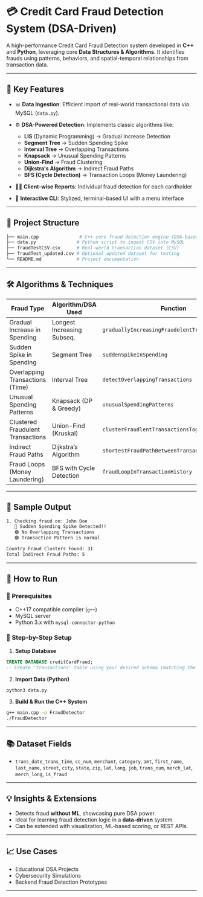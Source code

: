 # 💳 Credit Card Fraud Detection System (DSA-Driven)

A high-performance Credit Card Fraud Detection system developed in **C++** and **Python**, leveraging core **Data Structures & Algorithms**. It identifies frauds using patterns, behaviors, and spatial-temporal relationships from transaction data.

---

## 🧠 Key Features

* 📊 **Data Ingestion**: Efficient import of real-world transactional data via MySQL (`data.py`).
* ⚙️ **DSA-Powered Detection**: Implements classic algorithms like:

  * **LIS** (Dynamic Programming) → Gradual Increase Detection
  * **Segment Tree** → Sudden Spending Spike
  * **Interval Tree** → Overlapping Transactions
  * **Knapsack** → Unusual Spending Patterns
  * **Union-Find** → Fraud Clustering
  * **Dijkstra's Algorithm** → Indirect Fraud Paths
  * **BFS (Cycle Detection)** → Transaction Loops (Money Laundering)
* 🧑‍💼 **Client-wise Reports**: Individual fraud detection for each cardholder
* 🧭 **Interactive CLI**: Stylized, terminal-based UI with a menu interface

---

## 📂 Project Structure

```bash
├── main.cpp               # C++ core fraud detection engine (DSA-based)
├── data.py               # Python script to ingest CSV into MySQL
├── fraudTestCSV.csv      # Real-world transaction dataset (CSV)
├── fraudTest_updated.csv # Optional updated dataset for testing
└── README.md             # Project documentation
```

---

## 🛠️ Algorithms & Techniques

| Fraud Type                        | Algorithm/DSA Used         | Function                                         |
| --------------------------------- | -------------------------- | ------------------------------------------------ |
| Gradual Increase in Spending      | Longest Increasing Subseq. | `graduallyIncreasingFraudelentTransactionAmount` |
| Sudden Spike in Spending          | Segment Tree               | `suddenSpikeInSpending`                          |
| Overlapping Transactions (Time)   | Interval Tree              | `detectOverlappingTransactions`                  |
| Unusual Spending Patterns         | Knapsack (DP & Greedy)     | `unusualSpendingPatterns`                        |
| Clustered Fraudulent Transactions | Union-Find (Kruskal)       | `clusterFraudlentTransactionsTogether`           |
| Indirect Fraud Paths              | Dijkstra’s Algorithm       | `shortestFraudPathBetweenTransactions`           |
| Fraud Loops (Money Laundering)    | BFS with Cycle Detection   | `fraudLoopInTransactionHistory`                  |

---

## 🧪 Sample Output

```bash
1. Checking fraud on: John Doe
   🔴 Sudden Spending Spike Detected!!
   🟢 No Overlapping Transactions
   🟢 Transaction Pattern is normal

Country Fraud Clusters Found: 31
Total Indirect Fraud Paths: 5
```

---

## 💾 How to Run

### 📌 Prerequisites

* C++17 compatible compiler (`g++`)
* MySQL server
* Python 3.x with `mysql-connector-python`

### 🔁 Step-by-Step Setup

1. **Setup Database**

```sql
CREATE DATABASE creditCardFraud;
-- Create 'transactions' table using your desired schema (matching the CSV headers)
```

2. **Import Data (Python)**

```bash
python3 data.py
```

3. **Build & Run the C++ System**

```bash
g++ main.cpp -o FraudDetector
./FraudDetector
```

---

## 📚 Dataset Fields

* `trans_date_trans_time`, `cc_num`, `merchant`, `category`, `amt`, `first_name`, `last_name`, `street`, `city`, `state`, `zip`, `lat`, `long`, `job`, `trans_num`, `merch_lat`, `merch_long`, `is_fraud`

---

## 💡 Insights & Extensions

* Detects fraud **without ML**, showcasing pure DSA power.
* Ideal for learning fraud detection logic in a **data-driven** system.
* Can be extended with visualization, ML-based scoring, or REST APIs.

---

## 📈 Use Cases

* Educational DSA Projects
* Cybersecurity Simulations
* Backend Fraud Detection Prototypes

---
